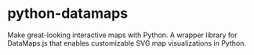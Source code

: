 # python-datamaps
Make great-looking interactive maps with Python. A wrapper library for DataMaps.js that enables customizable SVG map visualizations in Python.
